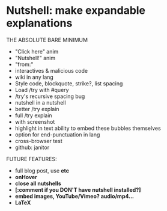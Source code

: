 # Nutshell: make expandable explanations

THE ABSOLUTE BARE MINIMUM
- "Click here" anim
- "Nutshell!" anim
- "from:"
- interactives & malicious code
- wiki in any lang
- Style code, blockquote, strike?, list spacing
- Load /try with #query
- /try's recursive spacing bug
- nutshell in a nutshell
- better /try explain
- full /try explain
- with screenshot
- highlight in text ability to embed these bubbles themselves
- option for end-punctuation in lang
- cross-browser test
- github: janitor

FUTURE FEATURES:
- full blog post, use <b> etc
- onHover
- close all nutshells
- [:comment if you DON'T have nutshell installed?]
- embed images, YouTube/Vimeo? audio/mp4...
- LaTeX
